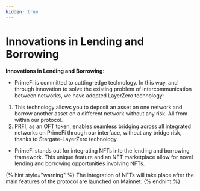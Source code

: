 ```yaml
---
hidden: true
---
```


# Innovations in Lending and Borrowing

**Innovations in Lending and Borrowing**:

* PrimeFi is committed to cutting-edge technology. In this way, and through innovation to solve the existing problem of intercommunication between networks, we have adopted LayerZero technology:

1. This technology allows you to deposit an asset on one network and borrow another asset on a different network without any risk. All from within our protocol.
2. PRFI, as an OFT token, enables seamless bridging across all integrated networks on PrimeFi through our interface, without any bridge risk, thanks to Stargate-LayerZero technology.

* PrimeFi stands out for integrating NFTs into the lending and borrowing framework. This unique feature and an NFT marketplace allow for novel lending and borrowing opportunities involving NFTs.

{% hint style="warning" %}
The integration of NFTs will take place after the main features of the protocol are launched on Mainnet.
{% endhint %}
